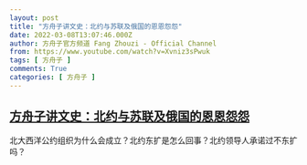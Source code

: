 ```yaml
---
layout: post
title: "方舟子讲文史：北约与苏联及俄国的恩恩怨怨"
date: 2022-03-08T13:07:46.000Z
author: 方舟子官方频道 Fang Zhouzi - Official Channel
from: https://www.youtube.com/watch?v=Xvniz3sPwuk
tags: [ 方舟子 ]
comments: True
categories: [ 方舟子 ]
---
```

<!--1646744866000-->
[方舟子讲文史：北约与苏联及俄国的恩恩怨怨](https://www.youtube.com/watch?v=Xvniz3sPwuk)
------

<div>
北大西洋公约组织为什么会成立？北约东扩是怎么回事？北约领导人承诺过不东扩吗？
</div>
